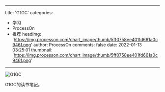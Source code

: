 
---
title: 'G1GC'
categories: 
 - 学习
 - ProcessOn
 - 推荐
headimg: 'https://img.processon.com/chart_image/thumb/5ff0758ee401fd661a0c946f.png'
author: ProcessOn
comments: false
date: 2022-01-13 03:25:01
thumbnail: 'https://img.processon.com/chart_image/thumb/5ff0758ee401fd661a0c946f.png'
---

<div>   
<img class="thumb" alt="G1GC" src="https://img.processon.com/chart_image/thumb/5ff0758ee401fd661a0c946f.png" referrerpolicy="no-referrer">
<p>G1GC的读书笔记。</p>  
</div>
            